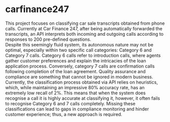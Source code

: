 # carfinance247

This project focuses on classifying car sale transcripts obtained from phone calls. Currently at Car Finance 247, after being automatically forwarded the transcripts, an API interprets both incoming and outgoing calls according to responses to 200 pre-defined questions.  
Despite this seemingly fluid system, its autonomous nature may not be optimal, especially within two specific call categories: Category 6 and Category 7 calls. Category 6 calls refer to introduction calls, where agents gather customer preferences and explain the intricacies of the loan application process. Conversely, category 7 calls are confirmation calls following completion of the loan agreement. 
Quality assurance and compliance are something that cannot be ignored in modern business. Currently, the classification process obtained via API relies on heuristics, which, while maintaining an impressive 80% accuracy rate, has an extremely low recall of 2%. This means that when the system does recognise a call it is highly accurate at classifying it, however, it often fails to recognise Category 6 and 7 calls completely. 
Missing these classifications can lead to gaps in compliance monitoring and hinder customer experience; thus, a new approach is required. 
